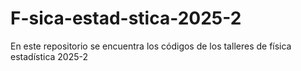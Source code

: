 # F-sica-estad-stica-2025-2
En este repositorio se encuentra los códigos de los talleres de física estadística 2025-2
